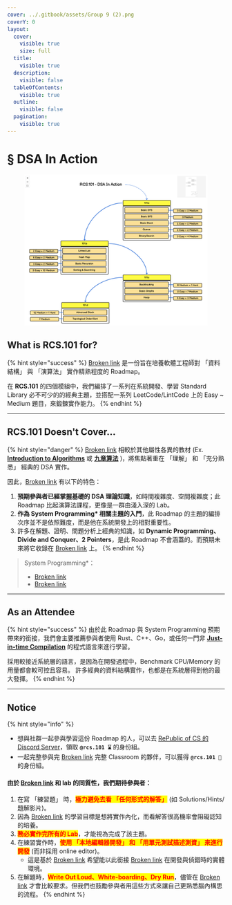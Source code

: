 ```yaml
---
cover: ../.gitbook/assets/Group 9 (2).png
coverY: 0
layout:
  cover:
    visible: true
    size: full
  title:
    visible: true
  description:
    visible: false
  tableOfContents:
    visible: true
  outline:
    visible: false
  pagination:
    visible: true
---
```


# § DSA In Action

<figure><img src="../.gitbook/assets/image (19).png" alt=""><figcaption></figcaption></figure>

## What is RCS.101 for?

{% hint style="success" %}
[Broken link](broken-reference "mention") 是一份旨在培養軟體工程師對 「資料結構」 與 「演算法」 實作精熟程度的 Roadmap。

在 **RCS.101** 的四個模組中，我們編排了一系列在系統開發、學習 Standard Library 必不可少的的經典主題，並搭配一系列 LeetCode/LintCode 上的 Easy \~ Medium 題目，來鍛鍊實作能力。
{% endhint %}

***

## RCS.101 Doesn't Cover...

{% hint style="danger" %}
[Broken link](broken-reference "mention") 相較於其他屬性各異的教材 (Ex. [**Introduction to Algorithms**](https://www.google.com/search?sca\_esv=f917e2823a31333e\&cs=0\&sxsrf=ACQVn0\_S1P6W4zIOOB4PPxATZqsCBEhlNQ:1707816716369\&q=Introduction+to+Algorithms\&stick=H4sIAAAAAAAAAONgVeLUz9U3sEwvMzMwEk7MSc8vyizJyC1WKEmtKEnKz88-xYhQcIqRVz9d39CwJLkqxbKq2BDGLzbPKzPPSc-B8dNys0qSKipSTjFygfSaGlRVFltAOXmmKVmGRjCVSebFRQa5pilI\_ALDipQqqGKTqhxLE0uYZFFVoXG8oQHQGh4Q38gkyyS3ON0cJp1lUpBlmlKW84jxHiO3wMsf94SlrjBOWnPyGuNZRi4Bn\_z84tScyqDUnMSS1JSQfCFRLjbXvJLMkkohbilOLnaQdVkFZUKuXNzBqSUh-b75KZlplUJmQiZcnL6puUmpRcX-aULqXFzO-Tk5qcklmfl5QpJS4lyi-slwAX1YoBUrRRq57bo07RybgyADEAhJBztIaWgJcrG55OcmZuYJipUdUfH9U22vJczFEZJYkZ-Xn1spaP81-jxn2gl7JU5OoB6FnX8u22sxTGBibNq34hAbBwejAIMREwdDFQPPIlYpz7ySovyUUrC1CiX5Co7wmJvAxggAiOO8m9YBAAA\&sa=X\&ved=2ahUKEwifwuCFgaiEAxUPmVYBHbUaBtIQ7fAIegQIABAv) 或 [**九章算法**](https://www.jiuzhang.com/) )，將焦點著重在 「理解」 和 「充分熟悉」 經典的 DSA 實作。



因此，[Broken link](broken-reference "mention") 有以下的特色：



1. **預期參與者已經掌握基礎的 DSA 理論知識**，如時間複雜度、空間複雜度；此 Roadmap 比起演算法課程，更像是一群由淺入深的 Lab。
2. **作為 System Programming\* 相關主題的入門**，此 Roadmap 的主題的編排次序並不是依照難度，而是他在系統開發上的相對重要性。
3. 許多在解題、證明、問題分析上經典的知識，如 **Dynamic Programming、Divide and Conquer、2 Pointers**，是此 Roadmap 不會涵蓋的。而預期未來將它收錄在 [Broken link](broken-reference "mention") 上。
{% endhint %}

> System Programming\*：
>
> * [Broken link](broken-reference "mention")
> * [Broken link](broken-reference "mention")

***

## As an Attendee

{% hint style="success" %}
由於此 Roadmap 與 System Programming 預期帶來的銜接，我們會主要推薦參與者使用 Rust、C++、Go，或任何一門非 [**Just-in-time Compilation**](https://zh.wikipedia.org/zh-tw/%E5%8D%B3%E6%99%82%E7%B7%A8%E8%AD%AF) 的程式語言來進行學習。



採用較接近系統層的語言，是因為在開發過程中，Benchmark CPU/Memory 的用量都會較可控且容易。 許多經典的資料結構實作，也都是在系統層得到他的最大發揮。
{% endhint %}

***

## Notice

{% hint style="info" %}
* 想與社群一起參與學習這份 Roadmap 的人，可以去 [RePublic of CS 的 Discord Server](https://discord.com/invite/cvbU8PYAYx)，領取 **`@rcs.101 ⌛`** 的身份組。
* 一起完整參與完 [Broken link](broken-reference "mention") 完整 Classroom 的夥伴，可以獲得 **`@rcs.101 🏅`** 的身份組。



#### 由於 [Broken link](broken-reference "mention") 和 lab 的同質性，我們期待參與者：

1. 在寫 「練習題」 時，<mark style="color:red;">**極力避免去看 「任何形式的解答」**</mark>  (如 Solutions/Hints/題解影片)。
2. 因為 [Broken link](broken-reference "mention") 的學習目標是想將實作內化，而看解答很高機率會阻礙認知的培養。
3. <mark style="color:red;">**務必實作完所有的 Lab**</mark>，才能視為完成了該主題。
4. 在練習實作時，<mark style="color:red;">**使用  「本地編輯器開發」  和  「用單元測試描述測資」  來進行開發**</mark> (而非採用 online editor)。
   * 這是基於 [Broken link](broken-reference "mention") 希望能以此銜接 [Broken link](broken-reference "mention") 在開發與偵錯時的實體環境。
5. 在解題時，<mark style="color:red;">**Write Out Loud、White-boarding、Dry Run**</mark>，儘管在 [Broken link](broken-reference "mention") 才會比較要求。但我們也鼓勵參與者用這些方式來讓自己更熟悉腦內構思的流程。
{% endhint %}
